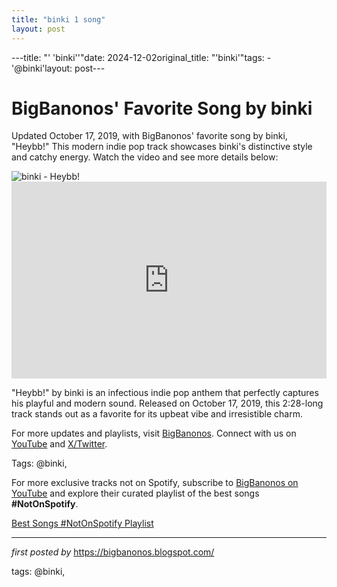 ```yaml
---
title: "binki 1 song"
layout: post
---
```

---title: "' 'binki''"date: 2024-12-02original_title: "'binki'"tags:  - '@binki'layout: post---<!-- Post Title --><h1 >BigBanonos' Favorite Song by binki</h1> <!-- Introductory Text --><p >Updated October 17, 2019, with BigBanonos' favorite song by binki, "Heybb!" This modern indie pop track showcases binki's distinctive style and catchy energy. Watch the video and see more details below:</p> <!-- Featured Image --><div > <img src="https://pilerats.com/assets/Uploads/binki-heybb-introducing.jpg" alt="binki - Heybb!" /></div> <!-- YouTube Video Embed --><div > <iframe width="100%" height="315" src="https://www.youtube.com/embed/ywZuL7QAR0I" title="binki - Heybb!" frameborder="0" allow="accelerometer; autoplay; clipboard-write; encrypted-media; gyroscope; picture-in-picture; web-share" referrerpolicy="strict-origin-when-cross-origin" allowfullscreen></iframe></div> <!-- Song Information --><div > <p>"Heybb!" by binki is an infectious indie pop anthem that perfectly captures his playful and modern sound. Released on October 17, 2019, this 2:28-long track stands out as a favorite for its upbeat vibe and irresistible charm.</p></div> <!-- Footer Links --><div > <p>For more updates and playlists, visit <a href="https://bigbanonos.blogspot.com/" target="_blank">BigBanonos</a>. Connect with us on <a href="https://www.youtube.com/@BigBanonos" target="_blank">YouTube</a> and <a href="https://x.com/bigbanonos" target="_blank">X/Twitter</a>.</p></div> <!-- Tags --><p >Tags: @binki,</p><!--Subscribe and Playlist Links--><div>    <p>For more exclusive tracks not on Spotify, subscribe to <a href="https://www.youtube.com/@BigBanonos" target="_blank">BigBanonos on YouTube</a> and explore their curated playlist of the best songs <strong>#NotOnSpotify</strong>.</p>    <p><a href="https://www.youtube.com/playlist?list=PLtuNtuTatqI0kFahUCbtbfenC_ET5O_tr" target="_blank">Best Songs #NotOnSpotify Playlist<br /></a></p></div><hr /><p><em>first posted by</em> <a href="https://bigbanonos.blogspot.com/" rel="noopener" target="_new">https://bigbanonos.blogspot.com/</a></p><p>tags: @binki,</p>